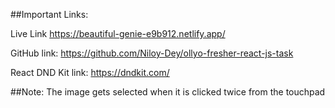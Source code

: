 

##Important Links:

Live Link https://beautiful-genie-e9b912.netlify.app/

GitHub link: https://github.com/Niloy-Dey/ollyo-fresher-react-js-task

React DND Kit link: https://dndkit.com/


##Note:
The image gets selected when it is clicked twice from the touchpad 


